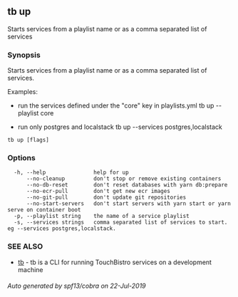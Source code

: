 ## tb up

Starts services from a playlist name or as a comma separated list of services

### Synopsis

Starts services from a playlist name or as a comma separated list of services.

Examples:
- run the services defined under the "core" key in playlists.yml
	tb up --playlist core

- run only postgres and localstack
	tb up --services postgres,localstack

```
tb up [flags]
```

### Options

```
  -h, --help               help for up
      --no-cleanup         don't stop or remove existing containers
      --no-db-reset        don't reset databases with yarn db:prepare
      --no-ecr-pull        don't get new ecr images
      --no-git-pull        don't update git repositories
      --no-start-servers   don't start servers with yarn start or yarn serve on container boot
  -p, --playlist string    the name of a service playlist
  -s, --services strings   comma separated list of services to start. eg --services postgres,localstack.
```

### SEE ALSO

* [tb](tb.md)	 - tb is a CLI for running TouchBistro services on a development machine

###### Auto generated by spf13/cobra on 22-Jul-2019
